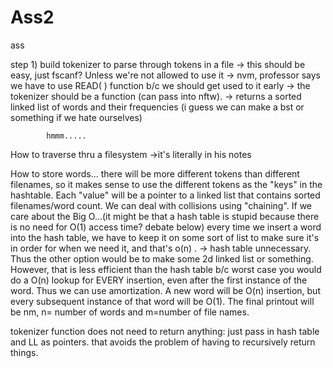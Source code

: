 # Ass2
ass



step 1) build tokenizer to parse through tokens in a file
            -> this should be easy, just fscanf? Unless we're not allowed to use it
            -> nvm, professor says we have to use READ( ) function b/c we should get used to it early
            -> the tokenizer should be a function (can pass into nftw). 
            -> returns a sorted linked list of words and their frequencies (i guess we can make a bst or something if we hate ourselves)
            
            hmmm.....
             
How to traverse thru a filesystem
            ->it's literally in his notes

How to store words...
            there will be more different tokens than different filenames, so it makes sense to use the different tokens as the "keys" in the hashtable. Each "value" will be a pointer to a linked list that contains sorted filenames/word count. We can deal with collisions using "chaining". If we care about the Big O...(it might be that a hash table is stupid because there is no need for O(1) access time? debate below) 
every time we insert a word into the hash table, we have to keep it on some sort of list to make sure it's in order for when we need it, and that's o(n) . -> hash table unnecessary. Thus the other option would be to make some 2d linked list or something. However, that is less efficient than the hash table b/c worst case you would do a O(n) lookup for EVERY insertion, even after the first instance of the word. 
Thus we can use amortization. A new word will be O(n) insertion, but every subsequent instance of that word will be O(1). The final printout will be nm, n= number of words and m=number of file names. 

tokenizer function does not need to return anything: just pass in hash table and LL as pointers. that avoids the problem of having to recursively return things. 
